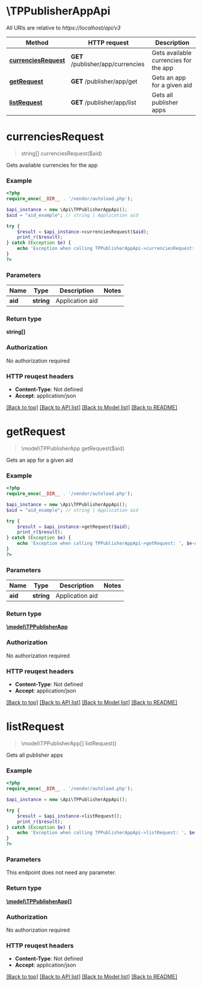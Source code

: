 # \TPPublisherAppApi

All URIs are relative to *https://localhost/api/v3*

Method | HTTP request | Description
------------- | ------------- | -------------
[**currenciesRequest**](TPPublisherAppApi.md#currenciesRequest) | **GET** /publisher/app/currencies | Gets available currencies for the app
[**getRequest**](TPPublisherAppApi.md#getRequest) | **GET** /publisher/app/get | Gets an app for a given aid
[**listRequest**](TPPublisherAppApi.md#listRequest) | **GET** /publisher/app/list | Gets all publisher apps


# **currenciesRequest**
> string[] currenciesRequest($aid)

Gets available currencies for the app



### Example 
```php
<?php
require_once(__DIR__ . '/vendor/autoload.php');

$api_instance = new \Api\TPPublisherAppApi();
$aid = "aid_example"; // string | Application aid

try { 
    $result = $api_instance->currenciesRequest($aid);
    print_r($result);
} catch (Exception $e) {
    echo 'Exception when calling TPPublisherAppApi->currenciesRequest: ', $e->getMessage(), "\n";
}
?>
```

### Parameters

Name | Type | Description  | Notes
------------- | ------------- | ------------- | -------------
 **aid** | **string**| Application aid | 

### Return type

**string[]**

### Authorization

No authorization required

### HTTP reuqest headers

 - **Content-Type**: Not defined
 - **Accept**: application/json

[[Back to top]](#) [[Back to API list]](../README.md#documentation-for-api-endpoints) [[Back to Model list]](../README.md#documentation-for-models) [[Back to README]](../README.md)

# **getRequest**
> \model\TPPublisherApp getRequest($aid)

Gets an app for a given aid



### Example 
```php
<?php
require_once(__DIR__ . '/vendor/autoload.php');

$api_instance = new \Api\TPPublisherAppApi();
$aid = "aid_example"; // string | Application aid

try { 
    $result = $api_instance->getRequest($aid);
    print_r($result);
} catch (Exception $e) {
    echo 'Exception when calling TPPublisherAppApi->getRequest: ', $e->getMessage(), "\n";
}
?>
```

### Parameters

Name | Type | Description  | Notes
------------- | ------------- | ------------- | -------------
 **aid** | **string**| Application aid | 

### Return type

[**\model\TPPublisherApp**](TPPublisherApp.md)

### Authorization

No authorization required

### HTTP reuqest headers

 - **Content-Type**: Not defined
 - **Accept**: application/json

[[Back to top]](#) [[Back to API list]](../README.md#documentation-for-api-endpoints) [[Back to Model list]](../README.md#documentation-for-models) [[Back to README]](../README.md)

# **listRequest**
> \model\TPPublisherApp[] listRequest()

Gets all publisher apps



### Example 
```php
<?php
require_once(__DIR__ . '/vendor/autoload.php');

$api_instance = new \Api\TPPublisherAppApi();

try { 
    $result = $api_instance->listRequest();
    print_r($result);
} catch (Exception $e) {
    echo 'Exception when calling TPPublisherAppApi->listRequest: ', $e->getMessage(), "\n";
}
?>
```

### Parameters
This endpoint does not need any parameter.

### Return type

[**\model\TPPublisherApp[]**](TPPublisherApp.md)

### Authorization

No authorization required

### HTTP reuqest headers

 - **Content-Type**: Not defined
 - **Accept**: application/json

[[Back to top]](#) [[Back to API list]](../README.md#documentation-for-api-endpoints) [[Back to Model list]](../README.md#documentation-for-models) [[Back to README]](../README.md)

